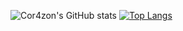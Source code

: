 
![Cor4zon's GitHub stats](https://github-readme-stats.vercel.app/api?username=Cor4zon&show_icons=true&theme=radical)
[![Top Langs](https://github-readme-stats.vercel.app/api/top-langs/?username=Cor4zon&layout=compact&theme=radical)](https://github.com/anuraghazra/github-readme-stats)

 
